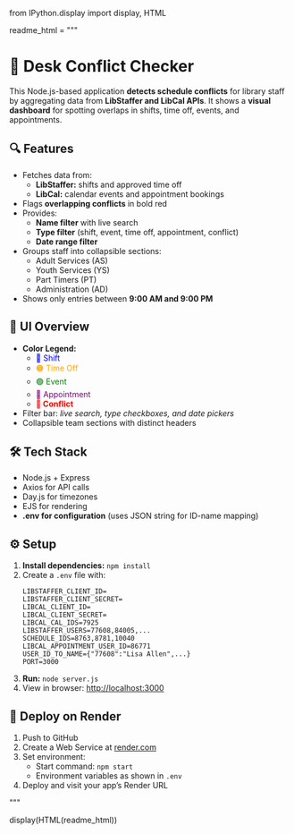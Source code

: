 from IPython.display import display, HTML

readme_html = """
<!DOCTYPE html>
<html lang="en">
<head>
  <meta charset="UTF-8">
</head>
<body>
  <h1>🧭 Desk Conflict Checker</h1>
  <p>
    This Node.js-based application <strong>detects schedule conflicts</strong> for library staff by aggregating data from
    <strong>LibStaffer and LibCal APIs</strong>. It shows a <strong>visual dashboard</strong> for spotting overlaps in shifts, time off, events, and appointments.
  </p>

  <h2>🔍 Features</h2>
  <ul>
    <li>Fetches data from:
      <ul>
        <li><strong>LibStaffer:</strong> shifts and approved time off</li>
        <li><strong>LibCal:</strong> calendar events and appointment bookings</li>
      </ul>
    </li>
    <li>Flags <strong>overlapping conflicts</strong> in bold red</li>
    <li>Provides:
      <ul>
        <li><strong>Name filter</strong> with live search</li>
        <li><strong>Type filter</strong> (shift, event, time off, appointment, conflict)</li>
        <li><strong>Date range filter</strong></li>
      </ul>
    </li>
    <li>Groups staff into collapsible sections:
      <ul>
        <li>Adult Services (AS)</li>
        <li>Youth Services (YS)</li>
        <li>Part Timers (PT)</li>
        <li>Administration (AD)</li>
      </ul>
    </li>
    <li>Shows only entries between <strong>9:00 AM and 9:00 PM</strong></li>
  </ul>

  <h2>🎨 UI Overview</h2>
  <ul>
    <li><strong>Color Legend:</strong>
      <ul>
        <li><span style="color:blue;">💙 Shift</span></li>
        <li><span style="color:orange;">🟠 Time Off</span></li>
        <li><span style="color:green;">🟢 Event</span></li>
        <li><span style="color:purple;">💜 Appointment</span></li>
        <li><span style="color:red;font-weight:bold;">🔴 Conflict</span></li>
      </ul>
    </li>
    <li>Filter bar: <em>live search, type checkboxes, and date pickers</em></li>
    <li>Collapsible team sections with distinct headers</li>
  </ul>

  <h2>🛠️ Tech Stack</h2>
  <ul>
    <li>Node.js + Express</li>
    <li>Axios for API calls</li>
    <li>Day.js for timezones</li>
    <li>EJS for rendering</li>
    <li><strong>.env for configuration</strong> (uses JSON string for ID-name mapping)</li>
  </ul>

  <h2>⚙️ Setup</h2>
  <ol>
    <li><strong>Install dependencies:</strong> <code>npm install</code></li>
    <li>Create a <code>.env</code> file with:
      <pre><code>LIBSTAFFER_CLIENT_ID=
LIBSTAFFER_CLIENT_SECRET=
LIBCAL_CLIENT_ID=
LIBCAL_CLIENT_SECRET=
LIBCAL_CAL_IDS=7925
LIBSTAFFER_USERS=77608,84005,...
SCHEDULE_IDS=8763,8781,10040
LIBCAL_APPOINTMENT_USER_ID=86771
USER_ID_TO_NAME={"77608":"Lisa Allen",...}
PORT=3000</code></pre>
    </li>
    <li><strong>Run:</strong> <code>node server.js</code></li>
    <li>View in browser: <a href="http://localhost:3000">http://localhost:3000</a></li>
  </ol>

  <h2>🚀 Deploy on Render</h2>
  <ol>
    <li>Push to GitHub</li>
    <li>Create a Web Service at <a href="https://render.com">render.com</a></li>
    <li>Set environment:
      <ul>
        <li>Start command: <code>npm start</code></li>
        <li>Environment variables as shown in <code>.env</code></li>
      </ul>
    </li>
    <li>Deploy and visit your app’s Render URL</li>
  </ol>
</body>
</html>
"""

display(HTML(readme_html))

